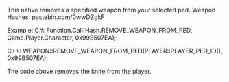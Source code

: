 This native removes a specified weapon from your selected ped.
Weapon Hashes: pastebin.com/0wwDZgkF

Example:
C#:
Function.Call(Hash.REMOVE_WEAPON_FROM_PED, Game.Player.Character, 0x99B507EA);

C++:
WEAPON::REMOVE_WEAPON_FROM_PED(PLAYER::PLAYER_PED_ID(), 0x99B507EA);

The code above removes the knife from the player.